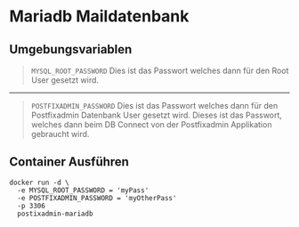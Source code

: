 # Mariadb Maildatenbank

## Umgebungsvariablen
>`MYSQL_ROOT_PASSWORD` Dies ist das Passwort welches dann für den Root User gesetzt wird.
---
>`POSTFIXADMIN_PASSWORD` Dies ist das Passwort welches dann für den Postfixadmin Datenbank User gesetzt wird. Dieses ist das Passwort, welches dann beim DB Connect von der Postfixadmin Applikation gebraucht wird. 

## Container Ausführen
```
docker run -d \
  -e MYSQL_ROOT_PASSWORD = 'myPass'
  -e POSTFIXADMIN_PASSWORD = 'myOtherPass'
  -p 3306
  postixadmin-mariadb
```

